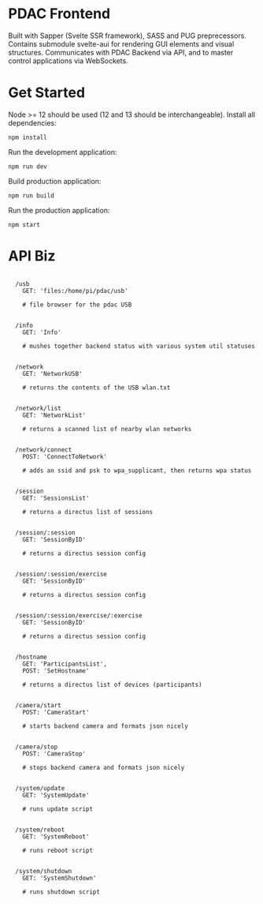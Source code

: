 # PDAC Frontend

Built with Sapper (Svelte SSR framework), SASS and PUG preprecessors. Contains submodule svelte-aui for rendering GUI elements and visual structures. Communicates with PDAC Backend via API, and to master control applications via WebSockets.

# Get Started

Node >= 12 should be used (12 and 13 should be interchangeable). Install all dependencies:

```
npm install
```

Run the development application:

```
npm run dev
```

Build production application:

```
npm run build
```

Run the production application:

```
npm start
```


# API Biz

```

  /usb
    GET: 'files:/home/pi/pdac/usb'

    # file browser for the pdac USB


  /info 
    GET: 'Info'

    # mushes together backend status with various system util statuses


  /network
    GET: 'NetworkUSB'

    # returns the contents of the USB wlan.txt


  /network/list
    GET: 'NetworkList'

    # returns a scanned list of nearby wlan networks


  /network/connect
    POST: 'ConnectToNetwork'

    # adds an ssid and psk to wpa_supplicant, then returns wpa status


  /session
    GET: 'SessionsList'

    # returns a directus list of sessions


  /session/:session
    GET: 'SessionByID'

    # returns a directus session config


  /session/:session/exercise
    GET: 'SessionByID'

    # returns a directus session config


  /session/:session/exercise/:exercise
    GET: 'SessionByID'

    # returns a directus session config


  /hostname
    GET: 'ParticipantsList',
    POST: 'SetHostname'

    # returns a directus list of devices (participants)


  /camera/start
    POST: 'CameraStart'

    # starts backend camera and formats json nicely


  /camera/stop
    POST: 'CameraStop'

    # stops backend camera and formats json nicely


  /system/update
    GET: 'SystemUpdate'

    # runs update script


  /system/reboot
    GET: 'SystemReboot'

    # runs reboot script


  /system/shutdown
    GET: 'SystemShutdown'

    # runs shutdown script

```
